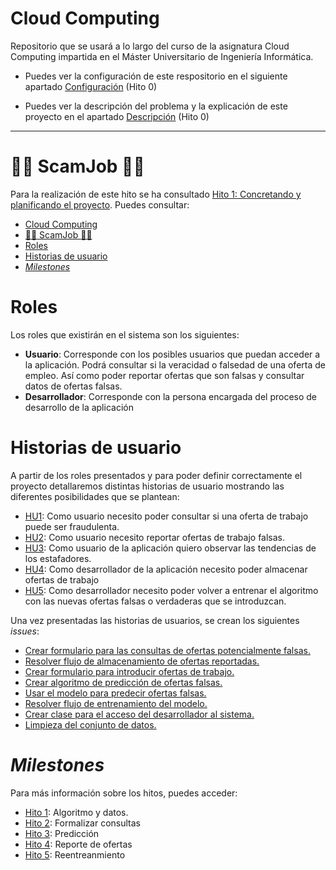 # Cloud Computing

Repositorio que se usará a lo largo del curso de la asignatura Cloud Computing impartida en el Máster Universitario de Ingeniería Informática.

- Puedes ver la configuración de este respositorio en el siguiente apartado [Configuración](https://github.com/SrArtur/CC_21-22/blob/main/doc/configuracion.md) (Hito 0) 

- Puedes ver la descripción del problema y la explicación de este proyecto en el apartado [Descripción](https://github.com/SrArtur/CC_21-22/blob/main/doc/explicacionProyecto.md) (Hito 0)

****

# :male_detective:  ScamJob   :female_detective:



Para la realización de este hito se ha consultado [Hito 1: Concretando y planificando el proyecto](http://jj.github.io/CC/documentos/proyecto/1.Infraestructura.html). Puedes consultar:
- [Cloud Computing](#cloud-computing)
- [:male_detective:  ScamJob   :female_detective:](#male_detective--scamjob---female_detective)
- [Roles](#roles)
- [Historias de usuario](#historias-de-usuario)
- [_Milestones_](#milestones)

# Roles

Los roles que existirán en el sistema son los siguientes:

- __Usuario__: Corresponde con los posibles usuarios que puedan acceder a la aplicación. Podrá consultar si la veracidad o falsedad de una oferta de empleo. Así como poder reportar ofertas que son falsas y consultar datos de ofertas falsas.
- __Desarrollador__: Corresponde con la persona encargada del proceso de desarrollo de la aplicación 

# Historias de usuario

A partir de los roles presentados y para poder definir correctamente el proyecto detallaremos distintas historias de usuario mostrando las diferentes posibilidades que se plantean:

- [HU1](https://github.com/SrArtur/CC_21-22/issues/5): Como usuario necesito poder consultar si una oferta de trabajo puede ser fraudulenta.
- [HU2](https://github.com/SrArtur/CC_21-22/issues/6): Como usuario necesito reportar ofertas de trabajo falsas.
- [HU3](https://github.com/SrArtur/CC_21-22/issues/7): Como usuario de la aplicación quiero observar las tendencias de los estafadores.
- [HU4](https://github.com/SrArtur/CC_21-22/issues/8): Como desarrollador de la aplicación necesito poder almacenar ofertas de trabajo
- [HU5](https://github.com/SrArtur/CC_21-22/issues/9): Como desarrollador necesito poder volver a entrenar el algoritmo con las nuevas ofertas falsas o verdaderas que se introduzcan.
  
Una vez presentadas las historias de usuarios, se crean los siguientes _issues_:

- [Crear formulario para las consultas de ofertas potencialmente falsas.](https://github.com/SrArtur/CC_21-22/issues/10)
- [Resolver flujo de almacenamiento de ofertas reportadas.](https://github.com/SrArtur/CC_21-22/issues/11)
- [Crear formulario para introducir ofertas de trabajo.](https://github.com/SrArtur/CC_21-22/issues/12)
- [Crear algoritmo de predicción de ofertas falsas.](https://github.com/SrArtur/CC_21-22/issues/13)
- [Usar el modelo para predecir ofertas falsas.](https://github.com/SrArtur/CC_21-22/issues/14)
- [Resolver flujo de entrenamiento del modelo.](https://github.com/SrArtur/CC_21-22/issues/15)
- [Crear clase para el acceso del desarrollador al sistema.](https://github.com/SrArtur/CC_21-22/issues/17)
- [Limpieza del conjunto de datos.](https://github.com/SrArtur/CC_21-22/issues/16)

# _Milestones_
Para más información sobre los hitos, puedes acceder:
- [Hito 1](https://github.com/SrArtur/CC_21-22/milestone/2): Algoritmo y datos.
- [Hito 2](https://github.com/SrArtur/CC_21-22/milestone/3): Formalizar consultas
- [Hito 3](https://github.com/SrArtur/CC_21-22/milestone/4): Predicción
- [Hito 4](https://github.com/SrArtur/CC_21-22/milestone/5): Reporte de ofertas
- [Hito 5](https://github.com/SrArtur/CC_21-22/milestone/6): Reentreanmiento 



